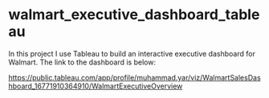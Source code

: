 # walmart_executive_dashboard_tableau
In this project I use Tableau to build an interactive executive dashboard for Walmart. 
The link to the dashboard is below:

https://public.tableau.com/app/profile/muhammad.yar/viz/WalmartSalesDashboard_16771910364910/WalmartExecutiveOverview

